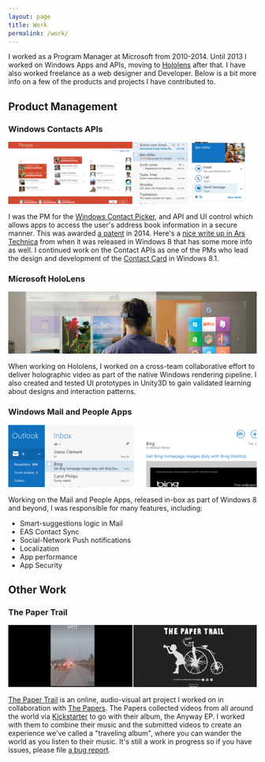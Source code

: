 ```yaml
---
layout: page
title: Work
permalink: /work/
---
```


I worked as a Program Manager at Microsoft from 2010-2014. Until 2013 I worked on Windows Apps and APIs, moving to  [Hololens](https://www.microsoft.com/microsoft-hololens/en-us) after that. I have also worked freelance as a web designer and Developer. Below is a bit more info on a few of the products and projects I have contributed to.

## Product Management

### Windows Contacts APIs

![Contact APIs](/images/contactsapis.png)

I was the PM for the [Windows Contact Picker](https://msdn.microsoft.com/library/windows/apps/br224913), and API and UI control which allows apps to access the user's address book information in a secure manner. This was awarded [a patent](https://www.google.com/patents/US8887092) in 2014.  Here's a [nice write up in Ars Technica](http://arstechnica.com/information-technology/2012/03/windows-8s-new-way-of-working-messaging-mail-and-people/) from when it was released in Windows 8 that has some more info as well. I continued work on the Contact APIs as one of the PMs who lead the design and development of the
[Contact Card](https://msdn.microsoft.com/en-us/library/windows/apps/windows.applicationmodel.contacts.aspx)  in Windows 8.1.


### Microsoft HoloLens


![HoloLens](/images/hololens.png)

When working on Hololens, I worked on a cross-team collaborative effort to deliver holographic video as part of the native Windows rendering pipeline. I also created and tested UI prototypes in Unity3D to gain validated learning about designs and interaction patterns.



### Windows Mail and People Apps

![Windows Mail](/images/windowsmail.png)

Working on the Mail and People Apps, released in-box as part of Windows 8 and beyond, I was responsible for many features, including:

* Smart-suggestions logic in Mail
* EAS Contact Sync
* Social-Network Push notifications
* Localization
* App performance
* App Security

## Other Work

### The Paper Trail

![Me!](/images/thepapertrail.png)

[The Paper Trail](http://the-paper-trail.com) is an online, audio-visual art project I worked on in collaboration with [The Papers](http://thepapersmusic.com). The Papers collected videos from all around the world via [Kickstarter](https://www.kickstarter.com/projects/1791710722/the-paper-trail-0) to go with their album, the Anyway EP.  I worked with them to combine their music and the submitted videos to create an experience we've called a "traveling album", where you can wander the world as you listen to their music. It's still a work in progress so if you have issues, please file [a bug report](https://github.com/mrjohnmorrow/thepapertrail/issues/new).
